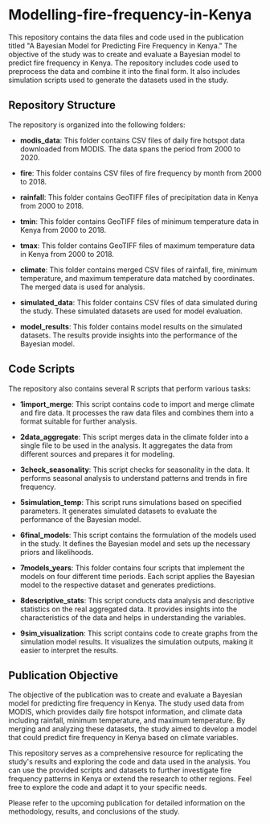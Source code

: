 # Modelling-fire-frequency-in-Kenya

This repository contains the data files and code used in the publication titled "A Bayesian Model for Predicting Fire Frequency in Kenya." The objective of the study was to create and evaluate a Bayesian model to predict fire frequency in Kenya. The repository includes code used to preprocess the data and combine it into the final form. It also includes simulation scripts used to generate the datasets used in the study.

## Repository Structure

The repository is organized into the following folders:

- **modis_data**: This folder contains CSV files of daily fire hotspot data downloaded from MODIS. The data spans the period from 2000 to 2020.

- **fire**: This folder contains CSV files of fire frequency by month from 2000 to 2018.

- **rainfall**: This folder contains GeoTIFF files of precipitation data in Kenya from 2000 to 2018.

- **tmin**: This folder contains GeoTIFF files of minimum temperature data in Kenya from 2000 to 2018.

- **tmax**: This folder contains GeoTIFF files of maximum temperature data in Kenya from 2000 to 2018.

- **climate**: This folder contains merged CSV files of rainfall, fire, minimum temperature, and maximum temperature data matched by coordinates. The merged data is used for analysis.

- **simulated_data**: This folder contains CSV files of data simulated during the study. These simulated datasets are used for model evaluation.

- **model_results**: This folder contains model results on the simulated datasets. The results provide insights into the performance of the Bayesian model.

## Code Scripts

The repository also contains several R scripts that perform various tasks:

- **1import_merge**: This script contains code to import and merge climate and fire data. It processes the raw data files and combines them into a format suitable for further analysis.

- **2data_aggregate**: This script merges data in the climate folder into a single file to be used in the analysis. It aggregates the data from different sources and prepares it for modeling.

- **3check_seasonality**: This script checks for seasonality in the data. It performs seasonal analysis to understand patterns and trends in fire frequency.

- **5simulation_temp**: This script runs simulations based on specified parameters. It generates simulated datasets to evaluate the performance of the Bayesian model.

- **6final_models**: This script contains the formulation of the models used in the study. It defines the Bayesian model and sets up the necessary priors and likelihoods.

- **7models_years**: This folder contains four scripts that implement the models on four different time periods. Each script applies the Bayesian model to the respective dataset and generates predictions.

- **8descriptive_stats**: This script conducts data analysis and descriptive statistics on the real aggregated data. It provides insights into the characteristics of the data and helps in understanding the variables.

- **9sim_visualization**: This script contains code to create graphs from the simulation model results. It visualizes the simulation outputs, making it easier to interpret the results.

## Publication Objective

The objective of the publication was to create and evaluate a Bayesian model for predicting fire frequency in Kenya. The study used data from MODIS, which provides daily fire hotspot information, and climate data including rainfall, minimum temperature, and maximum temperature. By merging and analyzing these datasets, the study aimed to develop a model that could predict fire frequency in Kenya based on climate variables.

This repository serves as a comprehensive resource for replicating the study's results and exploring the code and data used in the analysis. You can use the provided scripts and datasets to further investigate fire frequency patterns in Kenya or extend the research to other regions. Feel free to explore the code and adapt it to your specific needs.

Please refer to the upcoming publication for detailed information on the methodology, results, and conclusions of the study.
